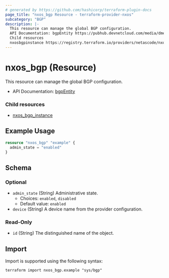 ```yaml
---
# generated by https://github.com/hashicorp/terraform-plugin-docs
page_title: "nxos_bgp Resource - terraform-provider-nxos"
subcategory: "BGP"
description: |-
  This resource can manage the global BGP configuration.
  API Documentation: bgpEntity https://pubhub.devnetcloud.com/media/dme-docs-10-2-2/docs/Routing%20and%20Forwarding/bgp:Entity/
  Child resources
  nxosbgpinstance https://registry.terraform.io/providers/netascode/nxos/latest/docs/resources/bgp_instance
---
```


# nxos_bgp (Resource)

This resource can manage the global BGP configuration.

- API Documentation: [bgpEntity](https://pubhub.devnetcloud.com/media/dme-docs-10-2-2/docs/Routing%20and%20Forwarding/bgp:Entity/)

### Child resources

- [nxos_bgp_instance](https://registry.terraform.io/providers/netascode/nxos/latest/docs/resources/bgp_instance)

## Example Usage

```terraform
resource "nxos_bgp" "example" {
  admin_state = "enabled"
}
```

<!-- schema generated by tfplugindocs -->
## Schema

### Optional

- `admin_state` (String) Administrative state.
  - Choices: `enabled`, `disabled`
  - Default value: `enabled`
- `device` (String) A device name from the provider configuration.

### Read-Only

- `id` (String) The distinguished name of the object.

## Import

Import is supported using the following syntax:

```shell
terraform import nxos_bgp.example "sys/bgp"
```
